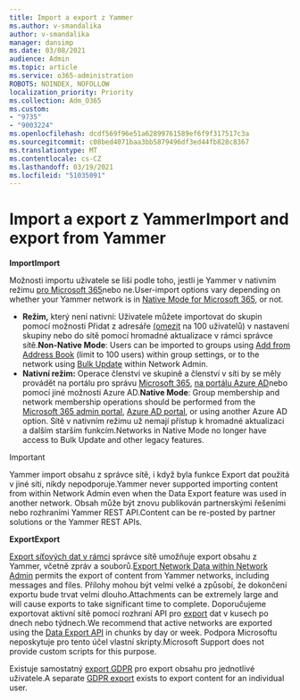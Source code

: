 ```yaml
---
title: Import a export z Yammer
ms.author: v-smandalika
author: v-smandalika
manager: dansimp
ms.date: 03/08/2021
audience: Admin
ms.topic: article
ms.service: o365-administration
ROBOTS: NOINDEX, NOFOLLOW
localization_priority: Priority
ms.collection: Adm_O365
ms.custom:
- "9735"
- "9003224"
ms.openlocfilehash: dcdf569f96e51a62899761589ef6f9f317517c3a
ms.sourcegitcommit: c08bed4071baa3bb5879496df3ed44fb828c8367
ms.translationtype: MT
ms.contentlocale: cs-CZ
ms.lasthandoff: 03/19/2021
ms.locfileid: "51035091"
---
```

# <a name="import-and-export-from-yammer"></a><span data-ttu-id="cc02e-102">Import a export z Yammer</span><span class="sxs-lookup"><span data-stu-id="cc02e-102">Import and export from Yammer</span></span>

<span data-ttu-id="cc02e-103">**Import**</span><span class="sxs-lookup"><span data-stu-id="cc02e-103">**Import**</span></span>

<span data-ttu-id="cc02e-104">Možnosti importu uživatele se liší podle toho, jestli je Yammer v nativním režimu [pro Microsoft 365](https://docs.microsoft.com/yammer/configure-your-yammer-network/overview-native-mode)nebo ne.</span><span class="sxs-lookup"><span data-stu-id="cc02e-104">User-import options vary depending on whether your Yammer network is in [Native Mode for Microsoft 365](https://docs.microsoft.com/yammer/configure-your-yammer-network/overview-native-mode), or not.</span></span>

- <span data-ttu-id="cc02e-105">**Režim,** který není nativní: Uživatele můžete importovat do skupin pomocí možnosti Přidat z adresáře [(omezit](https://support.microsoft.com/office/manage-yammer-community-members-75253554-d0f3-4148-b835-e6a9a8a0c294) na [](https://docs.microsoft.com/yammer/manage-yammer-users/add-block-or-remove-users) 100 uživatelů) v nastavení skupiny nebo do sítě pomocí hromadné aktualizace v rámci správce sítě.</span><span class="sxs-lookup"><span data-stu-id="cc02e-105">**Non-Native Mode**: Users can be imported to groups using [Add from Address Book](https://support.microsoft.com/office/manage-yammer-community-members-75253554-d0f3-4148-b835-e6a9a8a0c294) (limit to 100 users) within group settings, or to the network using [Bulk Update](https://docs.microsoft.com/yammer/manage-yammer-users/add-block-or-remove-users) within Network Admin.</span></span>
- <span data-ttu-id="cc02e-106">**Nativní režim:** Operace členství ve skupině a členství v síti by se měly provádět na portálu pro správu [Microsoft 365](https://docs.microsoft.com/microsoft-365/admin/add-users), [na portálu Azure AD](https://docs.microsoft.com/azure/active-directory/fundamentals/add-users-azure-active-directory)nebo pomocí jiné možnosti Azure AD.</span><span class="sxs-lookup"><span data-stu-id="cc02e-106">**Native Mode**: Group membership and network membership operations should be performed from the [Microsoft 365 admin portal](https://docs.microsoft.com/microsoft-365/admin/add-users), [Azure AD portal](https://docs.microsoft.com/azure/active-directory/fundamentals/add-users-azure-active-directory), or using another Azure AD option.</span></span> <span data-ttu-id="cc02e-107">Sítě v nativním režimu už nemají přístup k hromadné aktualizaci a dalším starším funkcím.</span><span class="sxs-lookup"><span data-stu-id="cc02e-107">Networks in Native Mode no longer have access to Bulk Update and other legacy features.</span></span>

> [!IMPORTANT]
> <span data-ttu-id="cc02e-108">Yammer import obsahu z správce sítě, i když byla funkce Export dat použitá v jiné síti, nikdy nepodporuje.</span><span class="sxs-lookup"><span data-stu-id="cc02e-108">Yammer never supported importing content from within Network Admin even when the Data Export feature was used in another network.</span></span> <span data-ttu-id="cc02e-109">Obsah může být znovu publikován partnerskými řešeními nebo rozhraními Yammer REST API.</span><span class="sxs-lookup"><span data-stu-id="cc02e-109">Content can be re-posted by partner solutions or the Yammer REST APIs.</span></span>

<span data-ttu-id="cc02e-110">**Export**</span><span class="sxs-lookup"><span data-stu-id="cc02e-110">**Export**</span></span>

<span data-ttu-id="cc02e-111">[Export síťových dat v rámci](https://docs.microsoft.com/yammer/manage-security-and-compliance/export-yammer-enterprise-data) správce sítě umožňuje export obsahu z Yammer, včetně zpráv a souborů.</span><span class="sxs-lookup"><span data-stu-id="cc02e-111">[Export Network Data within Network Admin](https://docs.microsoft.com/yammer/manage-security-and-compliance/export-yammer-enterprise-data) permits the export of content from Yammer networks, including messages and files.</span></span> <span data-ttu-id="cc02e-112">Přílohy mohou být velmi velké a způsobí, že dokončení exportu bude trvat velmi dlouho.</span><span class="sxs-lookup"><span data-stu-id="cc02e-112">Attachments can be extremely large and will cause exports to take significant time to complete.</span></span> <span data-ttu-id="cc02e-113">Doporučujeme exportovat aktivní sítě pomocí rozhraní API pro [export](https://developer.yammer.com/docs/data-export-api) dat v kusech po dnech nebo týdnech.</span><span class="sxs-lookup"><span data-stu-id="cc02e-113">We recommend that active networks are exported using the [Data Export API](https://developer.yammer.com/docs/data-export-api) in chunks by day or week.</span></span> <span data-ttu-id="cc02e-114">Podpora Microsoftu neposkytuje pro tento účel vlastní skripty.</span><span class="sxs-lookup"><span data-stu-id="cc02e-114">Microsoft Support does not provide custom scripts for this purpose.</span></span>

<span data-ttu-id="cc02e-115">Existuje samostatný [export GDPR](https://docs.microsoft.com/yammer/manage-security-and-compliance/gdpr-requests-in-yammer-enterprise) pro export obsahu pro jednotlivé uživatele.</span><span class="sxs-lookup"><span data-stu-id="cc02e-115">A separate [GDPR export](https://docs.microsoft.com/yammer/manage-security-and-compliance/gdpr-requests-in-yammer-enterprise) exists to export content for an individual user.</span></span>